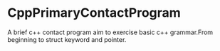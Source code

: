 # CppPrimaryContactProgram
A brief c++ contact program aim to exercise basic c++ grammar.From beginning to struct keyword and pointer.
